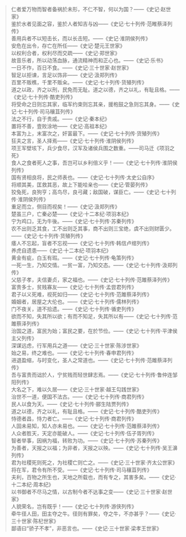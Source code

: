> 仁者爱万物而智者备祸於未形，不仁不智，何以为国？——《史记·赵世家》<br/>
> 鉴於水者见面之容，鉴於人者知吉与凶——《史记·七十列传·范睢蔡泽列传》<br/>
> 善用兵者不以短击长，而以长击短。——《史记·淮阴侯列传》<br/>
> 安危在出令，存亡在所任——《史记·楚元王世家》<br/>
> 以权利合者，权利尽而交疏——《史记·郑世家》<br/>
> 故音乐者，所以动荡血脉，通流精神而和正心也。——《史记·乐书》<br/>
> 一日不作，百日不食。——《史记·三十世家·赵世家》<br/>
> 智足以拒谏，言足以饰非——《史记·汲郑列传》<br/>
> 百里不贩樵，千里不贩籴。——《史记·七十列传·货殖列传》<br/>
> 道之以政，齐之以刑，民免而无耻。道之以德，齐之以礼，有耻且格。——《史记·七十列传·酷吏列传》<br/>
> 将受命之日则忘其家，临军约束则忘其亲，援枹鼓之急则忘其身。——《史记·七十列传·司马穰苴列传》<br/>
> 法之不行，自于贵戚。——《史记·秦本纪》<br/>
> 置将不善，壹败涂地——《史记·高祖本纪》<br/>
> 本富为上，末富次之，奸富最下。——《史记·七十列传·货殖列传》<br/>
> 狂夫之言，圣人择焉——《史记·七十列传·淮阴侯列传》<br/>
> 项王军壁垓下，兵少食尽，汉军及诸侯兵围之数重。——司马迁《项羽之死》<br/>
> 食人之食者死人之事，吾岂可以乡利倍义乎！——《史记·七十列传·淮阴侯列传》<br/>
> 国有贤相良将，民之师表也。——《史记·七十列传·太史公自序》<br/>
> 将顺其美，匡救其恶，故上下能哙亲也——《史记·管晏列传》<br/>
> 狡兔死，良狗亨；高鸟尽，良弓藏；敌国破，谋臣亡。——《史记·七十列传·淮阴侯列传》<br/>
> 重足而立，侧目而视矣！——《史记·汲郑列传》<br/>
> 楚虽三户，亡秦必楚——《史记·十二本纪·项羽本纪》<br/>
> 宁为鸡口，无为牛後。——《史记·七十列传·苏秦列传》<br/>
> 农不出则乏其食，工不出则乏其事，商不出则三宝绝，虞不出则财匮少。——《史记·七十列传·货殖列传》<br/>
> 痿人不忘起，盲者不忘视——《史记·七十列传·韩信卢绾列传》<br/>
> 养虎自遗患——《史记·十二本纪·项羽本纪》<br/>
> 黄金有疵，白玉有瑕。——《史记·七十列传·龟策列传》<br/>
> 一死一生，乃知交情。一贫一富，乃知交态。——《史记·七十列传·汲郑列传》<br/>
> 父慈子孝，夫信妻贞，家之福也。——《史记·七十列传·范雎蔡泽列传》<br/>
> 富贵多士，贫贱寡友——《史记·七十列传·孟尝君列传》<br/>
> 君子以义死难，视死如归——《史记·七十列传·范雎蔡泽列传》<br/>
> 婚姻者，居屋之大伦也。——《史记·七十列传·儒林列传》<br/>
> 门不夜关，道不拾遗。——《史记·七十列传·循吏列传》<br/>
> 欲而不知，失其所以欲；有而不知足，失其所以有——《史记·七十列传·范雎蔡泽列传》<br/>
> 治国之道，富民为始；富民之要，在於节俭。——《史记·七十列传·平津侯主父列传》<br/>
> 深谋远虑，行军用兵之道——《史记·三十世家·陈涉世家》<br/>
> 始之易，终之难也。——《史记·七十列传·春申君列传》<br/>
> 进退盈缩，与时变化，圣人之常道也。——《史记·七十列传·范雎蔡泽列传》<br/>
> 吾与富贵而诎於人，宁贫贱而轻世肆志焉。——《史记·七十列传·鲁仲连邹阳列传》<br/>
> 大名之下，难以久居——《史记·三十世家·越王勾践世家》<br/>
> 治世不一道，便国不法古。——《史记·七十列传·商君列传》<br/>
> 民人以食为天。——《史记·七十列传·郦生陆贾列传》<br/>
> 道之以德，齐之以礼，有耻且格。——《史记·七十列传·酷吏列传》<br/>
> 恃德者昌，恃力者亡。——《史记·七十列传·商君列传》<br/>
> 人固未易知，知人亦未易也。——《史记·七十列传·范雎蔡泽列传》<br/>
> 人众者胜天，天定亦能破人。——《史记·七十列传·伍子胥列传》<br/>
> 智者举事，因祸为福，转败为功。——《史记·七十列传·苏秦列传》<br/>
> 为善者，天报之以福；为非者，天报之以殃。——《史记·七十列传·吴王濞列传》<br/>
> 君为社稷死则死之，为社稷亡则亡之。——《史记·三十世家·齐太公世家》<br/>
> 将在军，君令有所不受。——《史记·七十列传·司马穰苴列传》<br/>
> 夫利，百物之所生也，天地之所载也，而有专之，其害多矣。——《史记·十二本纪·周本纪》<br/>
> 以书御者不尽马之情，以古制今者不达事之变——《史记·三十世家·赵世家》<br/>
> 人貌荣名，岂有既乎！——《史记·七十列传·游侠列传》<br/>
> 牵牛径人田，田主夺之牛。径则有罪矣，夺之牛，不亦甚乎？——《史记·三十世家·陈杞世家》<br/>
> 鄙语曰“骄子不孝”，非恶言也。——《史记·三十世家·梁孝王世家》<br/>
